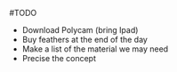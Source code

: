 #TODO

- Download Polycam (bring Ipad)
- Buy feathers at the end of the day
- Make a list of the material we may need
- Precise the concept
